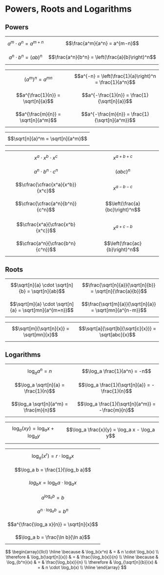 # Powers, Roots and Logarithms

## Powers

|||
|--|--|
| $$a^m \cdot a^n = a^{m+n}$$ | $$\frac{a^m}{a^n} = a^{m-n}$$ |
| $$a^n \cdot b^n = (ab)^n$$ | $$\frac{a^n}{b^n} = \left(\frac{a}{b}\right)^n$$ |

|||
|--|--|
| $$(a^m)^n = a^{mn}$$ | $$a^{-n} = \left(\frac{1}{a}\right)^n = \frac{1}{a^n}$$ |
| $$a^{\frac{1}{n}} = \sqrt[n]{a}$$ | $$a^{-\frac{1}{n}} = \frac{1}{\sqrt[n]{a}}$$ |
| $$a^{\frac{m}{n}} = \sqrt[n]{a^m}$$ | $$a^{-\frac{m}{n}} = \frac{1}{\sqrt[n]{a^m}}$$ |

||
|--|
| $$\sqrt[n]{a}^m = \sqrt[n]{a^m}$$ |

| | |
|--|--|
| $$x^a \cdot x^b \cdot x^c$$ | $$x^{a+b+c}$$ |
| $$a^n \cdot b^n \cdot c^n$$ | $$(abc)^n$$ |
| $$\cfrac{\cfrac{x^a}{x^b}}{x^c}$$ | $$x^{a-b-c}$$ |
| $$\cfrac{\cfrac{a^n}{b^n}}{c^n}$$ | $$\left(\frac{a}{bc}\right)^n$$ |
| | |
| $$\cfrac{x^a}{\cfrac{x^b}{x^c}}$$ | $$x^{a+c-b}$$ |
| $$\cfrac{a^n}{\cfrac{b^n}{c^n}}$$ | $$\left(\frac{ac}{b}\right)^n$$ |

## Roots

|||
|--|--|
| $$\sqrt[n]{a} \cdot \sqrt[n]{b} = \sqrt[n]{ab}$$ | $$\frac{\sqrt[n]{a}}{\sqrt[n]{b}} = \sqrt[n]{\frac{a}{b}}$$ |
| $$\sqrt[m]{a} \cdot \sqrt[n]{a} = \sqrt[mn]{a^{m+n}}$$ | $$\frac{\sqrt[m]{a}}{\sqrt[n]{a}} = \sqrt[mn]{a^{n-m}}$$ |

| | |
|--|--|
| $$\sqrt[m]{\sqrt[n]{x}} = \sqrt[mn]{x}$$ | $$\sqrt[a]{\sqrt[b]{\sqrt[c]{x}}} = \sqrt[abc]{x}$$ |

## Logarithms

|||
|--|--|
| $$\log_a a^n = n$$ | $$\log_a \frac{1}{a^n} = -n$$ |
| $$\log_a \sqrt[n]{a} = \frac{1}{n}$$ | $$\log_a \frac{1}{\sqrt[n]{a}} = -\frac{1}{n}$$ |
| $$\log_a \sqrt[n]{a^m} = \frac{m}{n}$$ | $$\log_a \frac{1}{\sqrt[n]{a^m}} = -\frac{m}{n}$$ |

|||
|--|--|
| $$\log_a(xy) = \log_a x + \log_a y$$ | $$\log_a \frac{x}{y} = \log_a x - \log_a y$$ |

||
|--|
| $$\log_a(x^r) = r \cdot \log_a x$$ |
| $$\log_a b = \frac{1}{\log_b a}$$ |
| $$log_b x = \log_b a \cdot \log_a x$$ |
| $$a^{\log_a b} = b$$ |
| $$a^{n\cdot\log_a b} = b^n$$ |
| $$a^{\frac{\log_a x}{n}} = \sqrt[n]{x}$$ |
| $$\log_a b = \frac{\ln b}{\ln a}$$ |

$$
\begin{array}{llcl}
\hline
\because &
\log_b(x^n) & = & n \cdot \log_b(x)
\\
\therefore &
\log_b(\sqrt[n]{x}) & = & \frac{\log_b(x)}{n}
\\
\hline
\because &
\log_{b^n}(x) & = & \frac{\log_b(x)}{n}
\\
\therefore &
\log_{\sqrt[n]{b}}(x) & = & n \cdot \log_b(x)
\\
\hline
\end{array}
$$
